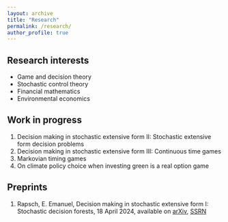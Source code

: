 ```yaml
---
layout: archive
title: "Research"
permalink: /research/
author_profile: true
---
```


## Research interests

* Game and decision theory
* Stochastic control theory
* Financial mathematics
* Environmental economics

## Work in progress

1. Decision making in stochastic extensive form II: Stochastic extensive form decision problems
2. Decision making in stochastic extensive form III: Continuous time games
3. Markovian timing games
4. On climate policy choice when investing green is a real option game

## Preprints

1. Rapsch, E. Emanuel, Decision making in stochastic extensive form I: Stochastic decision forests, 18 April 2024, available on <a href="https://arxiv.org/abs/2404.12332">arXiv</a>, <a href="https://arxiv.org/abs/2404.12332">SSRN</a>